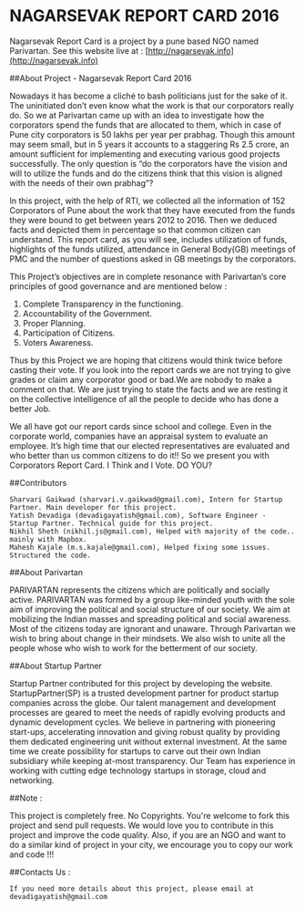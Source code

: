 NAGARSEVAK REPORT CARD 2016
===========================

Nagarsevak Report Card is a project by a pune based NGO named Parivartan.
See this website live at : [http://nagarsevak.info](http://nagarsevak.info)

##About Project - Nagarsevak Report Card 2016

Nowadays it has become a cliché to bash politicians just for the sake of it. The uninitiated don’t even know what the work is that our corporators really do. So we at Parivartan came up with an idea to investigate how the corporators spend the funds that are allocated to them, which in case of Pune city corporators is 50 lakhs per year per prabhag. Though this amount may seem small, but in 5 years it accounts to a staggering Rs 2.5 crore, an amount sufficient for implementing and executing various good projects successfully. The only question is “do the corporators have the vision and will to utilize the funds and do the citizens think that
this vision is aligned with the needs of their own prabhag”?

In this project, with the help of RTI, we collected all the information of 152 Corporators of Pune about the work that they have executed from the funds they were bound to get between years 2012 to 2016. Then we deduced facts and depicted them in percentage so
that common citizen can understand. This report card, as you will see, includes utilization of funds, highlights of the funds utilized, attendance in General Body(GB) meetings of PMC and the number of questions asked in GB meetings by the corporators.

This Project’s objectives are in complete resonance with Parivartan’s core principles of good governance and are mentioned below :
1) Complete Transparency in the functioning.
2) Accountability of the Government.
3) Proper Planning.
4) Participation of Citizens.
5) Voters Awareness.

Thus by this Project we are hoping that citizens would think twice before casting their vote. If you look into the report cards we are not trying to give grades or claim any corporator good or bad.We are nobody to make a comment on that. We are just trying to state the facts and we are resting it on the collective intelligence of all the people to decide who has done a better Job.

We all have got our report cards since school and college. Even in the corporate world, companies have an appraisal system to evaluate an employee. It’s high time that our elected representatives are evaluated and who better than us common citizens to do it!! So we present you with Corporators Report Card. I Think and I Vote. DO YOU?

##Contributors

    Sharvari Gaikwad (sharvari.v.gaikwad@gmail.com), Intern for Startup Partner. Main developer for this project.
    Yatish Devadiga (devadigayatish@gmail.com), Software Engineer - Startup Partner. Technical guide for this project.
    Nikhil Sheth (nikhil.js@gmail.com), Helped with majority of the code.. mainly with Mapbox.
    Mahesh Kajale (m.s.kajale@gmail.com), Helped fixing some issues. Structured the code.

##About Parivartan

PARIVARTAN represents the citizens which are politically and socially active. PARIVARTAN was formed by a group like-minded youth with the sole aim of improving the political and social structure of our society. We aim at mobilizing the Indian masses and spreading political and social awareness. Most of the citizens today are ignorant and unaware. Through Parivartan we wish to bring about change in their mindsets. We also wish to unite all the people whose who wish to work for the betterment of our society.


##About Startup Partner

Startup Partner contributed for this project by developing the website.
StartupPartner(SP) is a trusted development partner for product startup companies across the globe. Our talent management and development processes are geared to meet the needs of rapidly evolving products and dynamic development cycles. We believe in partnering with pioneering start-ups, accelerating innovation and giving robust quality by providing them dedicated engineering unit without external investment. At the same time we create possibility for startups to carve out their own Indian subsidiary while keeping at-most transparency. Our Team has experience in working with cutting edge technology startups in storage, cloud and networking.

##Note :

This project is completely free. No Copyrights. You're welcome to fork this project and send pull requests. We would love you to contribute in this project and improve the code quality.
Also, if you are an NGO and want to do a similar kind of project in your city, we encourage you to copy our work and code !!!

##Contacts Us :

    If you need more details about this project, please email at devadigayatish@gmail.com
